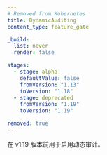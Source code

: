 ```yaml
---
# Removed from Kubernetes
title: DynamicAuditing
content_type: feature_gate

_build:
  list: never
  render: false

stages:
  - stage: alpha
    defaultValue: false
    fromVersion: "1.13"
    toVersion: "1.18"
  - stage: deprecated
    fromVersion: "1.19"
    toVersion: "1.19"

removed: true 
---
```

<!--
Used to enable dynamic auditing before v1.19.
-->
在 v1.19 版本前用于启用动态审计。

